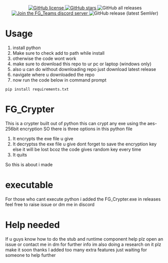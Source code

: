 <p align="center">
<a href="https://github.com/furjac/FG_Crypter">
    <img src="https://img.shields.io/github/license/furjac/FG_Crypter" alt="GitHub license" />
  </a>
  <a href="https://github.com/furjac/FG_Crypter/stargazers">
    <img src="https://img.shields.io/github/stars/furjac/FG_Crypter" alt="GitHub stars" />
  </a>
  <img src="https://img.shields.io/github/downloads/furjac/FG_Crypter/total" alt="GitHub all releases" />
  <a href="https://discord.gg/YN9RKxewsq">
    <img src="https://img.shields.io/discord/1026098018929360967.svg?label=&logo=discord&logoColor=ffffff&color=5865F2" alt="Join the FG_Teams discord server" />
  </a>
  <img src="https://img.shields.io/github/v/release/furjac/FG_Crypter" alt="GitHub release (latest SemVer)" />
</p>

# Usage

1. install python
2. Make sure to check add to path while install
3. otherwise the code wont work
4. make sure to download this repo to ur pc or laptop (windows only)
5. also u can do without downloading repo just download latest release 
6. navigate where u downloaded the repo
7. now run the code below in command prompt

```
pip install requirements.txt
```

# FG_Crypter
This is a crypter built out of python this can crypt any exe using the aes-256bit encryption
SO there is three options in this python file
1. It encrypts the exe file u give
2. It decryptss the exe file u give dont forget to save the encryption key else it will be lost bcoz the code gives random key every time
3. It quits

So this is about i made

# executable

For those who cant execute python i added the FG_Crypter.exe in releases feel free to raise issue or dm me in discord

# Help needed

If u guys know how to do the stub and runtime component help plz open an issue or contact me in dm
for further info im also doing a research on it plz make it soon thanks
I added too many extra features just waiting for someone to help further
